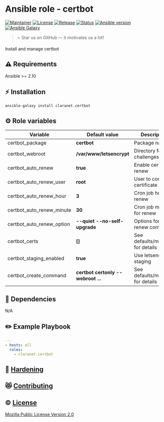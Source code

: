 # Ansible role - certbot
[![Maintainer](https://img.shields.io/badge/maintained%20by-claranet-e00000?style=flat-square)](https://www.claranet.fr/)
[![License](https://img.shields.io/github/license/claranet/ansible-role-certbot?style=flat-square)](LICENSE)
[![Release](https://img.shields.io/github/v/release/claranet/ansible-role-certbot?style=flat-square)](https://github.com/claranet/ansible-role-certbot/releases)
[![Status](https://img.shields.io/github/workflow/status/claranet/ansible-role-certbot/Ansible%20Molecule?style=flat-square&label=tests)](https://github.com/claranet/ansible-role-certbot/actions?query=workflow%3A%22Ansible+Molecule%22)
[![Ansible version](https://img.shields.io/badge/ansible-%3E%3D2.10-black.svg?style=flat-square&logo=ansible)](https://github.com/ansible/ansible)
[![Ansible Galaxy](https://img.shields.io/badge/ansible-galaxy-black.svg?style=flat-square&logo=ansible)](https://galaxy.ansible.com/claranet/certbot)


> :star: Star us on GitHub — it motivates us a lot!

Install and manage certbot

## :warning: Requirements

Ansible >= 2.10

## :zap: Installation

```bash
ansible-galaxy install claranet.certbot
```

## :gear: Role variables

Variable | Default value | Description
---------|---------------|------------
certbot_package           | **certbot**                        | Package name
certbot_webroot           | **/var/www/letsencrypt**           | Directory for http challenges
certbot_auto_renew        | **true**                           | Enable certificate renew
certbot_auto_renew_user   | **root**                           | User to configure certificate renew
certbot_auto_renew_hour   | **3**                              | Cron job hour for renew
certbot_auto_renew_minute | **30**                             | Cron job minutes for renew
certbot_auto_renew_option | **--quiet --no-self-upgrade**      | Options for renew command
certbot_certs             | **[]**                             | See defaults/main.yml for details
certbot_staging_enabled   | **true**                           | Use letsencrypt staging
certbot_create_command    | **certbot certonly --webroot ...** | See defaults/main.yml for details

## :arrows_counterclockwise: Dependencies

N/A

## :pencil2: Example Playbook

```yaml
---
- hosts: all
  roles:
    - claranet.certbot
```

## :closed_lock_with_key: [Hardening](HARDENING.md)

## :heart_eyes_cat: [Contributing](CONTRIBUTING.md)

## :copyright: [License](LICENSE)

[Mozilla Public License Version 2.0](https://www.mozilla.org/en-US/MPL/2.0/)

